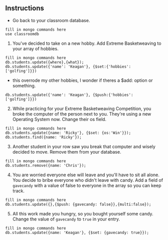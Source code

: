 ## Instructions

* Go back to your classroom database.

```
fill in mongo commands here
use classroomdb
```

1. You've decided to take on a new hobby. Add Extreme Basketweaving to your array of hobbies.

```
fill in mongo commands here
db.students.update({where},{what});
db.students.update({'name': 'Keagan'}, {$set:{'hobbies': ['golfing']}})
```
* this overrode my other hobbies, I wonder if theres a $add: option or something. 
```
db.students.update({'name': 'Keagan'}, {$push:{'hobbies': ['golfing']}})
```
2. While practicing for your Extreme Basketweaving Competition, you broke the computer of the person next to you. They're using a new Operating System now. Change their os field.

```
fill in mongo commands here
db.students.update({name: 'Ricky'}, {$set: {os:'Win'}});
db.students.find({name: 'Ricky'});
```

3. Another student in your row saw you break that computer and wisely decided to move. Remove them from your database.

```
fill in mongo commands here
db.students.remove({name: 'Chris'});
```

4. You are worried everyone else will leave and you'll have to sit all alone. You decide to bribe everyone who didn't leave with candy. Add a field of `gavecandy` with a value of false to everyone in the array so you can keep track.

```
fill in mongo commands here
db.students.update({},{$push: {gavecandy: false}},{multi:false});
```

5. All this work made you hungry, so you bought yourself some candy. Change the value of `gavecandy` to `true` in your entry.

```
fill in mongo commands here
db.students.update({name: 'Keagan'}, {$set: {gavecandy: true}});
```